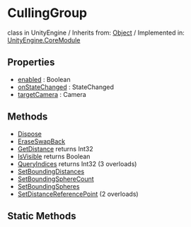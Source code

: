 # CullingGroup
class in UnityEngine
 / Inherits from: <a href="https://docs.unity3d.com/6000.0/Documentation/ScriptReference/Object.html">Object</a> / Implemented in: <a href="https://docs.unity3d.com/6000.0/Documentation/ScriptReference/UnityEngine.CoreModule.html">UnityEngine.CoreModule</a>
## Properties
- <a href="https://docs.unity3d.com/6000.0/Documentation/ScriptReference/CullingGroup-enabled.html">enabled</a> : Boolean
- <a href="https://docs.unity3d.com/6000.0/Documentation/ScriptReference/CullingGroup-onStateChanged.html">onStateChanged</a> : StateChanged
- <a href="https://docs.unity3d.com/6000.0/Documentation/ScriptReference/CullingGroup-targetCamera.html">targetCamera</a> : Camera
## Methods
- <a href="https://docs.unity3d.com/6000.0/Documentation/ScriptReference/CullingGroup.Dispose.html">Dispose</a>
- <a href="https://docs.unity3d.com/6000.0/Documentation/ScriptReference/CullingGroup.EraseSwapBack.html">EraseSwapBack</a>
- <a href="https://docs.unity3d.com/6000.0/Documentation/ScriptReference/CullingGroup.GetDistance.html">GetDistance</a> returns Int32
- <a href="https://docs.unity3d.com/6000.0/Documentation/ScriptReference/CullingGroup.IsVisible.html">IsVisible</a> returns Boolean
- <a href="https://docs.unity3d.com/6000.0/Documentation/ScriptReference/CullingGroup.QueryIndices.html">QueryIndices</a> returns Int32 (3 overloads)
- <a href="https://docs.unity3d.com/6000.0/Documentation/ScriptReference/CullingGroup.SetBoundingDistances.html">SetBoundingDistances</a>
- <a href="https://docs.unity3d.com/6000.0/Documentation/ScriptReference/CullingGroup.SetBoundingSphereCount.html">SetBoundingSphereCount</a>
- <a href="https://docs.unity3d.com/6000.0/Documentation/ScriptReference/CullingGroup.SetBoundingSpheres.html">SetBoundingSpheres</a>
- <a href="https://docs.unity3d.com/6000.0/Documentation/ScriptReference/CullingGroup.SetDistanceReferencePoint.html">SetDistanceReferencePoint</a> (2 overloads)
## Static Methods
